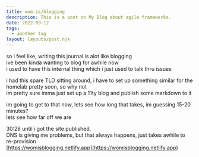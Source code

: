 ```yaml
---
title: wom.is/blogging
description: This is a post on My Blog about agile frameworks.
date: 2022-09-12
tags:
  - another tag
layout: layouts/post.njk
---
```

so i feel like, writing this journal is alot like blogging  
ive been kinda wanting to blog for awhile now  
i used to have this internal thing which i just used to talk thru issues

i had this spare TLD sitting around, i have to set up something similar for the homelab pretty soon, so why not  
im pretty sure imma just set up a 11ty blog and publish some markdown to it

im going to get to that now, lets see how long that takes, im guessing 15-20 minutes?  
lets see how far off we are

30:28 until i got the site published,  
DNS is giving me problems, but that always happens, just takes awhile to re-provision  
[https://womisblogging.netlify.app](https://womisblogging.netlify.app)

